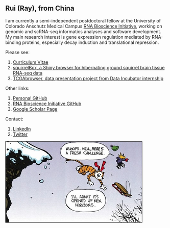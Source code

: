 ## Rui (Ray), from China

I am currently a semi-independent postdoctoral fellow at the University of Colorado Anschutz Medical Campus [RNA Bioscience Initiative](https://rockyrna.org/), working on genomic and scRNA-seq informatics analyses and software development. My main research interest is gene expression regulation mediated by RNA-binding proteins, especially decay induction and translational repression.

Please see:
1. [Curriculum Vitae](https://github.com/raysinensis/cv/raw/master/rf_cv_052420.pdf)
2. [squirrelBox, a Shiny browser for hibernating ground squirrel brain tissue RNA-seq data](https://raysinensis.shinyapps.io/squirrelBox/)
3. [TCGAbrowser, data presentation project from Data Incubator internship](http://tcga.raysinensis.com)

Other links:
1. [Personal GitHub](https://github.com/raysinensis)
2. [RNA Bioscience Initiative GitHub](https://github.com/rnabioco)
3. [Google Scholar Page](https://scholar.google.com/citations?view_op=list_works&hl=en&user=5K4soB0AAAAJ)

Contact:
1. [LinkedIn](https://www.linkedin.com/in/rui-fu-rna/)
2. [Twitter](https://twitter.com/FRancium34)

<img align="center" src="new.jpg" style="border:1px solid black;" title="They said it best.">
